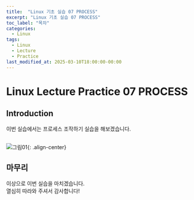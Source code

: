 ```yaml
---
title:  "Linux 기초 실습 07 PROCESS"
excerpt: "Linux 기초 실습 07 PROCESS"
toc_label: "목차"
categories:
  - Linux
tags:
  - Linux
  - Lecture
  - Practice
last_modified_at: 2025-03-10T18:00:00-00:00
---
```


# Linux Lecture Practice 07 PROCESS

## Introduction
이번 실습에서는 프로세스 조작하기 실습을 해보겠습니다.

## 

![그림01](https://ji-hun-park.github.io/assets/images/LNXIMG082.jpg "그림01"){: .align-center}

## 마무리
이상으로 이번 실습을 마치겠습니다.  
열심히 따라와 주셔서 감사합니다!
